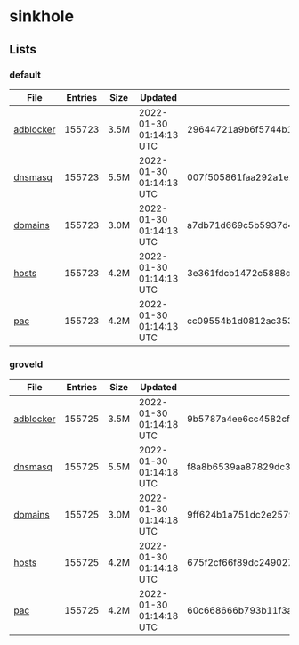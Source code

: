 # sinkhole

## Lists

### default

|File|Entries|Size|Updated|Hash|
|-|-|-|-|-|
|[adblocker](https://raw.githubusercontent.com/groveld/sinkhole/lists/default/adblocker.txt)|155723|3.5M|2022-01-30 01:14:13 UTC|29644721a9b6f5744b1ea57e8fe2435dd73eef895f3af2b0fc773d893083f48b|
|[dnsmasq](https://raw.githubusercontent.com/groveld/sinkhole/lists/default/dnsmasq.txt)|155723|5.5M|2022-01-30 01:14:13 UTC|007f505861faa292a1e27f0d74ea0d69d303cd2d1d0f412f243198a9201da27a|
|[domains](https://raw.githubusercontent.com/groveld/sinkhole/lists/default/domains.txt)|155723|3.0M|2022-01-30 01:14:13 UTC|a7db71d669c5b5937d437a80ae9beedd594d5af8c1daa3a0dc188e73ffd8ee9e|
|[hosts](https://raw.githubusercontent.com/groveld/sinkhole/lists/default/hosts.txt)|155723|4.2M|2022-01-30 01:14:13 UTC|3e361fdcb1472c5888da2551899f2ac861ef47649b4c73c98ac65c02e01f1cc9|
|[pac](https://raw.githubusercontent.com/groveld/sinkhole/lists/default/pac.txt)|155723|4.2M|2022-01-30 01:14:13 UTC|cc09554b1d0812ac353b51b41c3924ccc65a1dea2900d2895885ccc6161b0929|

### groveld

|File|Entries|Size|Updated|Hash|
|-|-|-|-|-|
|[adblocker](https://raw.githubusercontent.com/groveld/sinkhole/lists/groveld/adblocker.txt)|155725|3.5M|2022-01-30 01:14:18 UTC|9b5787a4ee6cc4582cf2d8da5320347090929dafe13ff1df86edbac7c59f9efb|
|[dnsmasq](https://raw.githubusercontent.com/groveld/sinkhole/lists/groveld/dnsmasq.txt)|155725|5.5M|2022-01-30 01:14:18 UTC|f8a8b6539aa87829dc329a0a57ff1dcc34b275e7f64490ef2b0b95a80fb613c8|
|[domains](https://raw.githubusercontent.com/groveld/sinkhole/lists/groveld/domains.txt)|155725|3.0M|2022-01-30 01:14:18 UTC|9ff624b1a751dc2e2579a69bee0d276c46ca65eae957a65b394f1da55e5962f8|
|[hosts](https://raw.githubusercontent.com/groveld/sinkhole/lists/groveld/hosts.txt)|155725|4.2M|2022-01-30 01:14:18 UTC|675f2cf66f89dc2490279e741f561a489ce931997f7defda1dc938045fd63f4f|
|[pac](https://raw.githubusercontent.com/groveld/sinkhole/lists/groveld/pac.txt)|155725|4.2M|2022-01-30 01:14:18 UTC|60c668666b793b11f3a58127e78c4f193f7557008bd6d46cc40bf48bfaeae076|
